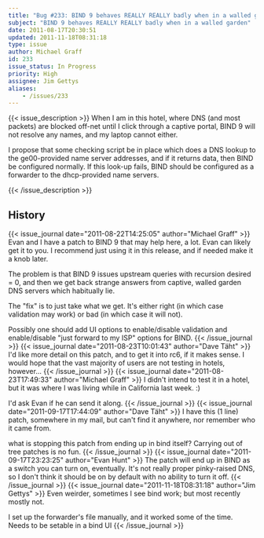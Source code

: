 ```yaml
---
title: "Bug #233: BIND 9 behaves REALLY REALLY badly when in a walled garden"
subject: "BIND 9 behaves REALLY REALLY badly when in a walled garden"
date: 2011-08-17T20:30:51
updated: 2011-11-18T08:31:18
type: issue
author: Michael Graff
id: 233
issue_status: In Progress
priority: High
assignee: Jim Gettys
aliases:
    - /issues/233
---
```


{{< issue_description >}}
When I am in this hotel, where DNS (and most packets) are blocked
off-net until I click through a captive portal, BIND 9 will not resolve
any names, and my laptop cannot either.

I propose that some checking script be in place which does a DNS lookup
to the ge00-provided name server addresses, and if it returns data, then
BIND be configured normally. If this look-up fails, BIND should be
configured as a forwarder to the dhcp-provided name servers.


{{< /issue_description >}}

## History
{{< issue_journal date="2011-08-22T14:25:05" author="Michael Graff" >}}
Evan and I have a patch to BIND 9 that may help here, a lot. Evan can
likely get it to you. I recommend just using it in this release, and if
needed make it a knob later.

The problem is that BIND 9 issues upstream queries with recursion
desired = 0, and then we get back strange answers from captive, walled
garden DNS servers which habitually lie.

The "fix" is to just take what we get. It's either right (in which case
validation may work) or bad (in which case it will not).

Possibly one should add UI options to enable/disable validation and
enable/disable "just forward to my ISP" options for BIND.
{{< /issue_journal >}}
{{< issue_journal date="2011-08-23T10:01:43" author="Dave Täht" >}}
I'd like more detail on this patch, and to get it into rc6, if it makes
sense. I would hope that the vast majority of users are not testing in
hotels, however...
{{< /issue_journal >}}
{{< issue_journal date="2011-08-23T17:49:33" author="Michael Graff" >}}
I didn't intend to test it in a hotel, but it was where I was living
while in California last week. :)

I'd ask Evan if he can send it along.
{{< /issue_journal >}}
{{< issue_journal date="2011-09-17T17:44:09" author="Dave Täht" >}}
I have this (1 line) patch, somewhere in my mail, but can't find it
anywhere, nor remember who it came from.

what is stopping this patch from ending up in bind itself? Carrying out
of tree patches is no fun.
{{< /issue_journal >}}
{{< issue_journal date="2011-09-17T23:23:25" author="Evan Hunt" >}}
The patch will end up in BIND as a switch you can turn on, eventually.
It's not really proper pinky-raised DNS, so I don't think it should be
on by default with no ability to turn it off.
{{< /issue_journal >}}
{{< issue_journal date="2011-11-18T08:31:18" author="Jim Gettys" >}}
Even weirder, sometimes I see bind work; but most recently mostly not.

I set up the forwarder's file manually, and it worked some of the time.
Needs to be setable in a bind UI
{{< /issue_journal >}}

